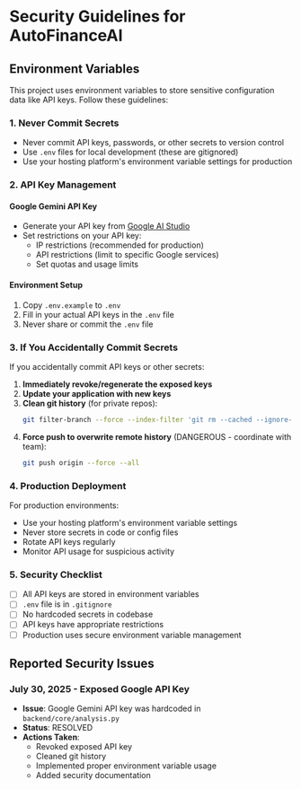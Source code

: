 # Security Guidelines for AutoFinanceAI

## Environment Variables

This project uses environment variables to store sensitive configuration data like API keys. Follow these guidelines:

### 1. Never Commit Secrets
- Never commit API keys, passwords, or other secrets to version control
- Use `.env` files for local development (these are gitignored)
- Use your hosting platform's environment variable settings for production

### 2. API Key Management

#### Google Gemini API Key
- Generate your API key from [Google AI Studio](https://makersuite.google.com/app/apikey)
- Set restrictions on your API key:
  - IP restrictions (recommended for production)
  - API restrictions (limit to specific Google services)
  - Set quotas and usage limits

#### Environment Setup
1. Copy `.env.example` to `.env`
2. Fill in your actual API keys in the `.env` file
3. Never share or commit the `.env` file

### 3. If You Accidentally Commit Secrets

If you accidentally commit API keys or other secrets:

1. **Immediately revoke/regenerate the exposed keys**
2. **Update your application with new keys**
3. **Clean git history** (for private repos):
   ```bash
   git filter-branch --force --index-filter 'git rm --cached --ignore-unmatch path/to/file/with/secret' --prune-empty --tag-name-filter cat -- --all
   ```
4. **Force push to overwrite remote history** (DANGEROUS - coordinate with team):
   ```bash
   git push origin --force --all
   ```

### 4. Production Deployment

For production environments:
- Use your hosting platform's environment variable settings
- Never store secrets in code or config files
- Rotate API keys regularly
- Monitor API usage for suspicious activity

### 5. Security Checklist

- [ ] All API keys are stored in environment variables
- [ ] `.env` file is in `.gitignore`
- [ ] No hardcoded secrets in codebase
- [ ] API keys have appropriate restrictions
- [ ] Production uses secure environment variable management

## Reported Security Issues

### July 30, 2025 - Exposed Google API Key
- **Issue**: Google Gemini API key was hardcoded in `backend/core/analysis.py`
- **Status**: RESOLVED
- **Actions Taken**:
  - Revoked exposed API key
  - Cleaned git history
  - Implemented proper environment variable usage
  - Added security documentation
